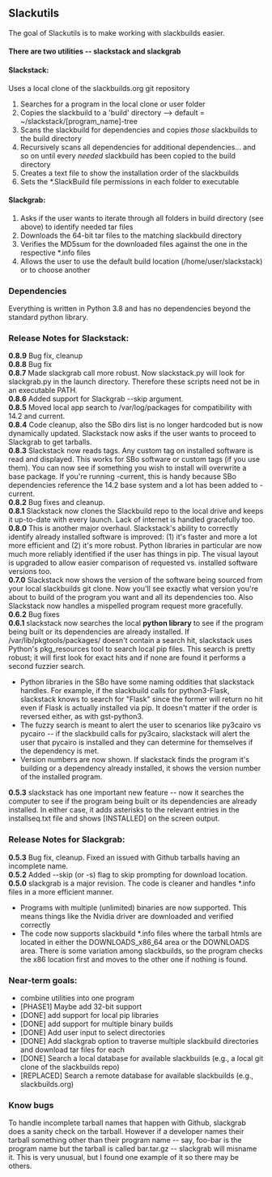 ## Slackutils

The goal of Slackutils is to make working with slackbuilds easier.

#### There are two utilities -- slackstack and slackgrab

#### Slackstack:<br />
Uses a local clone of the slackbuilds.org git repository <br />
1. Searches for a program in the local clone or user folder<br />
2. Copies the slackbuild to a 'build' directory --> default = ~/slackstack/[program_name]-tree<br />
3. Scans the slackbuild for dependencies and copies *those* slackbuilds to the build directory<br />
4. Recursively scans all dependencies for additional dependencies... and so on until every *needed* slackbuild has been copied to the build directory<br />
5. Creates a text file to show the installation order of the slackbuilds
6. Sets the *.SlackBuild file permissions in each folder to executable

#### Slackgrab:  
1. Asks if the user wants to iterate through all folders in build directory (see above) to identify needed tar files<br />
2. Downloads the 64-bit tar files to the matching slackbuild directory<br />
3. Verifies the MD5sum for the downloaded files against the one in the respective *.info files
4. Allows the user to use the default build location (/home/user/slackstack) or to choose another

### Dependencies
Everything is written in Python 3.8 and has no dependencies beyond the standard python library.

### Release Notes for Slackstack:<br />
__0.8.9__ Bug fix, cleanup<br />
__0.8.8__ Bug fix<br />
__0.8.7__ Made slackgrab call more robust.  Now slackstack.py will look for slackgrab.py in the launch directory.  Therefore these scripts need not be in an executable PATH.<br />
__0.8.6__ Added support for Slackgrab --skip argument.<br />
__0.8.5__ Moved local app search to /var/log/packages for compatibility with 14.2 and current.<br />
__0.8.4__ Code cleanup, also the SBo dirs list is no longer hardcoded but is now dynamically updated.  Slackstack now asks if the user wants to proceed to Slackgrab to get tarballs.<br />
__0.8.3__ Slackstack now reads tags.  Any custom tag on installed software is read and displayed.  This works for SBo software or custom tags (if you use them).  You can now see if something you wish to install will overwrite a base package.  If you're running -current, this is handy because SBo dependencies reference the 14.2 base system and a lot has been added to -current.<br />
__0.8.2__ Bug fixes and cleanup.<br />
__0.8.1__ Slackstack now clones the Slackbuild repo to the local drive and keeps it up-to-date with every launch.  Lack of internet is handled gracefully too.<br />
__0.8.0__ This is another major overhaul.  Slackstack's ability to correctly identify already installed software is improved: (1) it's faster and more a lot more efficient and (2) it's more robust.  Python libraries in particular are now much more reliably identified if the user has things in pip.  The visual layout is upgraded to allow easier comparison of requested vs. installed software versions too.<br />
__0.7.0__ Slackstack now shows the version of the software being sourced from your local slackbuilds git clone.  Now you'll see exactly what version you're about to build of the program you want and all its dependencies too.  Also Slackstack now handles a mispelled program request more gracefully.<br />
__0.6.2__ Bug fixes<br />
__0.6.1__ slackstack now searches the local __python library__ to see if the program being built or its dependencies are already installed.  If /var/lib/pkgtools/packages/ doesn't contain a search hit, slackstack uses Python's pkg_resources tool to search local pip files.  This search is pretty robust; it will first look for exact hits and if none are found it performs a second fuzzier search.<br />
* Python libraries in the SBo have some naming oddities that slackstack handles.  For example, if the slackbuild calls for python3-Flask, slackstack knows to search for "Flask" since the former will return no hit even if Flask is actually installed via pip.  It doesn't matter if the order is reversed either, as with gst-python3.<br />
* The fuzzy search is meant to alert the user to scenarios like py3cairo vs pycairo -- if the slackbuild calls for py3cairo, slackstack will alert the user that pycairo is installed and they can determine for themselves if the dependency is met.<br />
* Version numbers are now shown.  If slackstack finds the program it's building or a dependency already installed, it shows the version number of the installed program.<br />

__0.5.3__ slackstack has one important new feature -- now it searches the computer to see if the program being built or its dependencies are already installed.  In either case, it adds asterisks to the relevant entries in the installseq.txt file and shows [INSTALLED] on the screen output.<br />

### Release Notes for Slackgrab:<br />
__0.5.3__ Bug fix, cleanup. Fixed an issued with Github tarballs having an incomplete name.<br />
__0.5.2__ Added --skip (or -s) flag to skip prompting for download location.<br />
__0.5.0__ slackgrab is a major revision.  The code is cleaner and handles *.info files in a more efficient manner.<br />
* Programs with multiple (unlimited) binaries are now supported.  This means things like the Nvidia driver are downloaded and verified correctly<br />
* The code now supports slackbuild *.info files where the tarball htmls are located in either the DOWNLOADS_x86_64 area or the DOWNLOADS area.  There is some variation among slackbuilds, so the program checks the x86 location first and moves to the other one if nothing is found.

### Near-term goals:<br />
* combine utilities into one program
* [PHASE1] Maybe add 32-bit support<br />
* [DONE] add support for local pip libraries
* [DONE] add support for multiple binary builds
* [DONE] Add user input to select directories<br />
* [DONE] Add slackgrab option to traverse multiple slackbuild directories and download tar files for each<br />
* [DONE] Search a local database for available slackbuilds (e.g., a local git clone of the slackbuilds repo)<br />
* [REPLACED] Search a remote database for available slackbuilds (e.g., slackbuilds.org)<br />

### Know bugs
To handle incomplete tarball names that happen with Github, slackgrab does a sanity check on the tarball. However if a developer names their tarball something other than their program name -- say, foo-bar is the program name but the tarball is called bar.tar.gz -- slackgrab will misname it. This is very unusual, but I found one example of it so there may be others.

